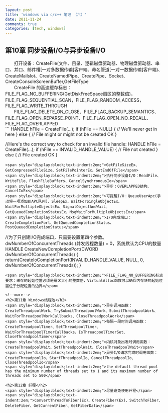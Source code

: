 ```yaml
---
layout: post
title: 'windows via c/c++ 笔记 （六）'
date: 2011-11-24
comments: true
categories: [tech, windows]
---
```

<h2>第10章 同步设备I/O与异步设备I/O</h2>
<span style="display:block;text-indent:2em;">打开设备：CreateFile(文件、目录、逻辑磁盘驱动器、物理磁盘驱动器、串口、并口、邮件槽[一对多数据传输]客户端、命名管道[一对一数据传输]客户端)、CreateMailslot、CreateNamedPipe、CreatePipe、Socket、CreateConsoleScreenBuffer,GetFileType</span>
<span style="display:block;text-indent:2em;">CreateFile 的高速缓存标志：FILE_FLAG_NO_BUFFERING(GetDiskFreeSpace扇区的整数倍)，FILE_FLAG_SEQUENTIAL_SCAN，FILE_FLAG_RANDOM_ACCESS，FILE_FLAG_WRITE_THROUGH</span>
<span style="display:block;text-indent:2em;">FILE_FLAG_DELETE_ON_CLOSE、FILE_FLAG_BACKUP_SEMANTICS、FILE_FLAG_OPEN_REPARSE_POINT、FILE_FLAG_OPEN_NO_RECALL、FILE_FLAG_OVERLAPPED</span>
```
HANDLE hFile = CreateFile(...);
if (hFile == NULL) {
   // We'll never get in here
} else {
   // File might or might not be created OK
}

//Here's the correct way to check for an invalid file handle:
HANDLE hFile = CreateFile(...);
if (hFile == INVALID_HANDLE_VALUE) {
   // File not created
} else {
   // File created OK
}
```
<span style="display:block;text-indent:2em;">GetFileSizeEx、GetCompressedFileSize、SetFilePointerEx、SetEndOfFile</span>
<span style="display:block;text-indent:2em;">执行同步设备I/O：ReadFile、WriteFile、FlushFileBuffers、CancelSynchronousIo</span>
<span style="display:block;text-indent:2em;">异步：OVERLAPPED结构、CancelIoEx</span>
<span style="display:block;text-indent:2em;">可提醒I/O：QueueUserApc(手动将一项添加到APC队列)、SleepEx、WaitForSingleObjectEx、WaitForMultipleObjectsEx、SignalObjectAndWait、GetQueuedCompletionStatusEx、MsgWaitForMultipleObjectsEx</span>
<span style="display:block;text-indent:2em;">I/O完成端口：CreateCompletionPort、GetQueuedCompletionStatus、PostQueuedCompletionStatus</span>
```
//为了只创建I/O完成端口，只需要设置第四个参数。dwNumberOfConcurrentThreads (并发线程数量) = 0，系统默认为CPU的数量
HANDLE CreateNewCompletionPort(DWORD dwNumberOfConcurrentThreads) {
   return(CreateIoCompletionPort(INVALID_HANDLE_VALUE, NULL, 0,
      dwNumberOfConcurrentThreads));
}
```
<span style="display:block;text-indent:2em;">FILE_FLAG_NO_BUFFERING标志要求：缓存的起始位置必须是扇区大小的整数倍，VirtualAlloc函数可以确保内存块的起始位置位于分配粒度的边界</span>

<!--more-->
<h2>第11章 Windows线程池</h2>
<span style="display:block;text-indent:2em;">异步调用函数：CreateThreadpoolWork、TrySubmitThreadpoolWork、SubmitThreadpoolWork、WaitForThreadpoolWorkCallbacks、CloseThreadpoolWork</span>
<span style="display:block;text-indent:2em;">每隔一段时间调用函数：CreateThreadpoolTimer、SetThreadpoolTimer、WaitForThreadpoolTimerCallbacks、IsThreadpoolTimerSet、CloseThreadpoolTimer</span>
<span style="display:block;text-indent:2em;">内核对象出发时调用函数：CreateThreadpoolWait、SetThreadpoolWait、CloseThreadpoolWait</span>
<span style="display:block;text-indent:2em;">异步I/O请求完成时调用函数：CreateThreadpoolIo、StartThreadpoolIo、CancelThreadpoolIo、CloseThreadpoolIo</span>
<span style="display:block;text-indent:2em;">the default thread pool has the minimum number of threads set to 1 and its maximum number of threads set to 500</span>

<h2>第12章 纤程</h2>
<span style="display:block;text-indent:2em;">尽量避免使用纤程</span>
<span style="display:block;text-indent:2em;">ConvertThreadToFiber(Ex)、CreateFiber(Ex)、SwitchToFiber、DeleteFiber、GetCurrentFiber、GetFiberData</span>
